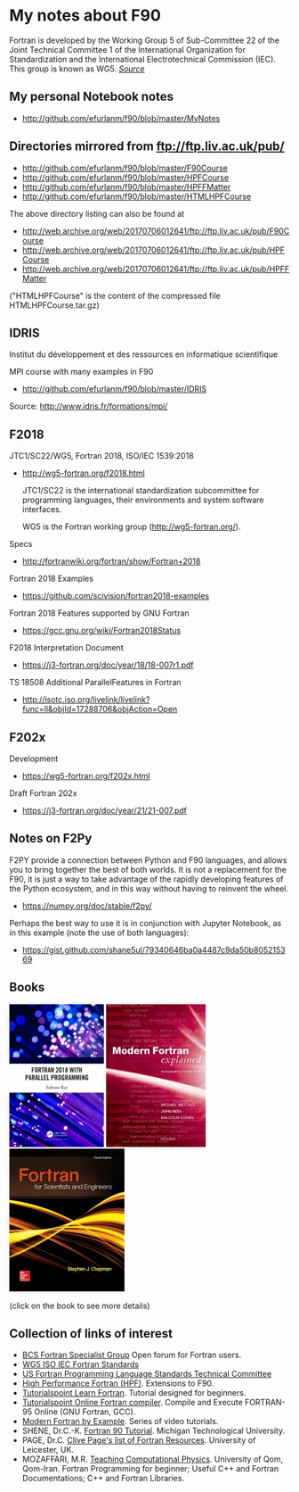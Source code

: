 # My notes about F90

Fortran is developed by the Working Group 5 of Sub-Committee 22 of the Joint Technical Committee 1 of the International Organization for Standardization and the International Electrotechnical Commission (IEC). This group is known as WG5. [_Source_](https://gcc.gnu.org/onlinedocs/gfortran/Fortran-2008-status.html)



## My personal Notebook notes

* http://github.com/efurlanm/f90/blob/master/MyNotes



## Directories mirrored from ftp://ftp.liv.ac.uk/pub/

* http://github.com/efurlanm/f90/blob/master/F90Course
* http://github.com/efurlanm/f90/blob/master/HPFCourse
* http://github.com/efurlanm/f90/blob/master/HPFFMatter
* http://github.com/efurlanm/f90/blob/master/HTMLHPFCourse

The above directory listing can also be found at

* http://web.archive.org/web/20170706012641/ftp://ftp.liv.ac.uk/pub/F90Course
* http://web.archive.org/web/20170706012641/ftp://ftp.liv.ac.uk/pub/HPFCourse
* http://web.archive.org/web/20170706012641/ftp://ftp.liv.ac.uk/pub/HPFFMatter

("HTMLHPFCourse" is the content of the compressed file HTMLHPFCourse.tar.gz)



## IDRIS

Institut du développement et des ressources en informatique scientifique

MPI course with many examples in F90

* http://github.com/efurlanm/f90/blob/master/IDRIS

Source: http://www.idris.fr/formations/mpi/



## F2018

JTC1/SC22/WG5, Fortran 2018, ISO/IEC 1539:2018

* http://wg5-fortran.org/f2018.html

    JTC1/SC22 is the international standardization subcommittee for programming languages, their environments and system software interfaces.

    WG5 is the Fortran working group (http://wg5-fortran.org/).

Specs

* http://fortranwiki.org/fortran/show/Fortran+2018

Fortran 2018 Examples

* https://github.com/scivision/fortran2018-examples

Fortran 2018 Features supported by GNU Fortran

* https://gcc.gnu.org/wiki/Fortran2018Status

F2018 Interpretation Document

* https://j3-fortran.org/doc/year/18/18-007r1.pdf

TS 18508 Additional ParallelFeatures in Fortran

* http://isotc.iso.org/livelink/livelink?func=ll&objId=17288706&objAction=Open



## F202x

Development

* https://wg5-fortran.org/f202x.html

Draft Fortran 202x

* https://j3-fortran.org/doc/year/21/21-007.pdf




## Notes on F2Py

F2PY provide a connection between Python and F90 languages, and allows you to bring together the best of both worlds. It is not a replacement for the F90, it is just a way to take advantage of the rapidly developing features of the Python ecosystem, and in this way without having to reinvent the wheel.

* https://numpy.org/doc/stable/f2py/

Perhaps the best way to use it is in conjunction with Jupyter Notebook, as in this example (note the use of both languages): 

* https://gist.github.com/shane5ul/79340646ba0a4487c9da50b805215369



## Books

[![](https://raw.githubusercontent.com/efurlanm/f90/master/img/ray2020.jpg)](https://www.google.com.br/books/edition/Fortran_2018_with_Parallel_Programming/_natDwAAQBAJ)
[![](https://raw.githubusercontent.com/efurlanm/f90/master/img/cohen2018.jpg)](https://www.google.com.br/books/edition/Modern_Fortran_Explained/sB1rDwAAQBAJ)
[![](https://raw.githubusercontent.com/efurlanm/f90/master/img/chapman2017.jpg)](https://www.google.com.br/books/edition/FORTRAN_FOR_SCIENTISTS_ENGINEERS/OQhBMQAACAAJ)

(click on the book to see more details)



## Collection of links of interest

* [BCS Fortran Specialist Group](https://fortran.bcs.org/) Open forum for Fortran users.
* [WG5 ISO IEC Fortran Standards](https://wg5-fortran.org/)
* [US Fortran Programming Language Standards Technical Committee](https://j3-fortran.org/)
* [High Performance Fortran (HPF)](https://www.netlib.org/hpf/index.html). Extensions to F90.
* [Tutorialspoint Learn Fortran](https://www.tutorialspoint.com/fortran/). Tutorial designed for beginners.
* [Tutorialspoint Online Fortran compiler](https://www.tutorialspoint.com/compile_fortran_online.php). Compile and Execute FORTRAN-95 Online (GNU Fortran, GCC).
* [Modern Fortran by Example](https://www.youtube.com/user/hexafoil/videos). Series of video tutorials.
* SHENE, Dr.C.-K. [Fortran 90 Tutorial](https://pages.mtu.edu/~shene/COURSES/cs201/NOTES/fortran.html). Michigan Technological University.
* PAGE, Dr.C. [Clive Page's list of Fortran Resources](https://www.star.le.ac.uk/~cgp/fortran.html). University of Leicester, UK.
* MOZAFFARI, M.R. [Teaching Computational Physics](http://www.alum.sharif.ir/~reza_mozaffari/Teaching_computational_physics.html). University of Qom, Qom-Iran. Fortran Programming for beginner; Useful C++ and Fortran Documentations; C++ and Fortran Libraries.
